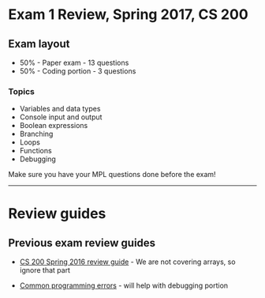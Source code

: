 # Exam 1 Review, Spring 2017, CS 200

## Exam layout

* 50% - Paper exam - 13 questions
* 50% - Coding portion - 3 questions

### Topics

* Variables and data types
* Console input and output
* Boolean expressions
* Branching
* Loops
* Functions
* Debugging

Make sure you have your MPL questions done before the exam!

---

# Review guides

## Previous exam review guides

* [CS 200 Spring 2016 review guide](https://github.com/Rachels-Courses/Course-Common-Files/blob/master/Review/Old-Review%20Guides/Exam%201%20Review%20Guide.pdf) - We are not covering arrays, so ignore that part

* [Common programming errors](https://github.com/Rachels-Courses/Course-Common-Files/blob/master/Review/Common-errors.md) - will help with debugging portion
